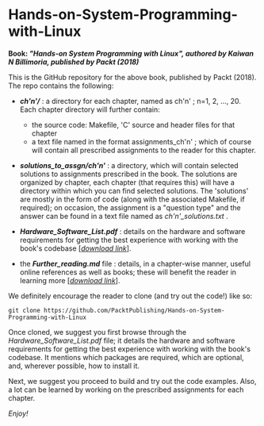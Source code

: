 ﻿# Hands-on-System-Programming-with-Linux

**Book: *"Hands-on System Programming with Linux", authored by
Kaiwan N Billimoria, published by Packt (2018)***

This is the GitHub repository for the above book, published by Packt (2018).
The repo contains the following:

- ***ch'n'/*** : a directory for each chapter, named as ch'n' ; n=1, 2, ..., 20.
  Each chapter directory will further contain:
   - the source code: Makefile, 'C' source and header files for that chapter
   - a text file named in the format assignments\_ch'n' ; which of course
     will contain all prescribed assignments to the reader for this chapter.

- ***solutions\_to\_assgn/ch'n'*** : a directory, which will contain selected solutions to assignments prescribed in the book. The solutions are organized by chapter,  each chapter (that requires this) will have a directory within which you can find selected solutions. The 'solutions' are mostly in the form of code (along with the associated Makefile, if required); on occasion, the   assignment is a "question type" and the answer can be found in a text file  named as *ch'n'\_solutions.txt* .

- ***Hardware\_Software\_List.pdf*** : details on the hardware and software requirements for getting the best experience with working with the book's codebase [*[download link](https://github.com/PacktPublishing/Hands-on-System-Programming-with-Linux/blob/master/Hardware_Software_List.pdf)*].

- the ***Further\_reading.md*** file : details, in a chapter-wise manner,
  useful online references as well as books; these will benefit the reader
  in learning more [*[download link](https://github.com/PacktPublishing/Hands-on-System-Programming-with-Linux/blob/master/Further_reading.md)*].


We definitely encourage the reader to clone (and try out the code!) like so:

    git clone https://github.com/PacktPublishing/Hands-on-System-Programming-with-Linux

Once cloned, we suggest you first browse through the *Hardware\_Software\_List.pdf* file; it details the hardware and software requirements for getting the best experience with working with the book's codebase. It mentions which packages are required, which are optional, and, wherever possible, how to install it.

Next, we suggest you proceed to build and try out the code examples.
Also, a lot can be learned by working on the prescribed assignments for each chapter.

*Enjoy!*
